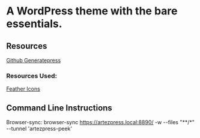 # A WordPress theme with the bare essentials.

## Resources

[Github Generatepress](https://github.com/tomusborne/generatepress)

### Resources Used:
[Feather Icons](https://feathericons.com/)

## Command Line Instructions

Browser-sync: browser-sync https://artezpress.local:8890/ -w --files "**/*" --tunnel 'artezpress-peek'